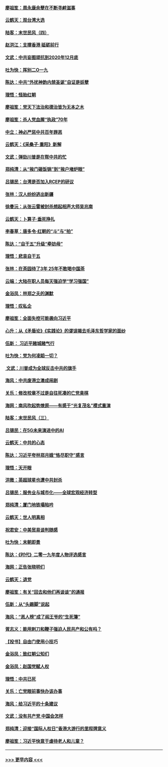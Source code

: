 #### [廖祖笙：周永康余孽在不断寻衅滋事](../pages/nsc993/n11751013.md?t=12291234) 
#### [云鹤天：观台湾大选](../pages/nsc993/n11751007.md?t=12291234) 
#### [陆客：末世民风（四）](../pages/nsc993/n11749203.md?t=12291234) 
#### [赵洪江：支撑香港 砥砺前行](../pages/nsc993/n11748482.md?t=12291234) 
#### [文武：中共妄图顽抗到2020年12月底](../pages/nsc993/n11748446.md?t=12291234) 
#### [吐为快：挥别二O一九](../pages/nsc993/n11748411.md?t=12291234) 
#### [陈达：中共“外扰神韵内禁圣诞”自证是妖孽](../pages/nsc993/n11748226.md?t=12291234) 
#### [理悟：怪胎红朝](../pages/nsc993/n11748206.md?t=12291234) 
#### [廖祖笙：党天下法治和德治皆为无本之木](../pages/nsc993/n11748135.md?t=12291234) 
#### [廖祖笙：杀人党血腥“执政”70年](../pages/nsc993/n11745144.md?t=12291234) 
#### [中立：神必严惩中共百年罪恶](../pages/nsc993/n11744970.md?t=12291234) 
#### [云鹤天：《采桑子‧重阳》新解](../pages/nsc993/n11744948.md?t=12291234) 
#### [文武：弹劾川普是在帮中共的忙](../pages/nsc993/n11744758.md?t=12291234) 
#### [郑纯清：从“挨门砸饭锅”到“挨户堵炉眼”](../pages/nsc993/n11744745.md?t=12291234) 
#### [吕锡民：台湾是否加入RCEP的研议](../pages/nsc993/n11744701.md?t=12291234) 
#### [张林：汉人纷纷逃出新疆](../pages/nsc993/n11743530.md?t=12291234) 
#### [徐曼沅：从张云雷被封杀想起相声大师吴兆南](../pages/nsc993/n11741816.md?t=12291234) 
#### [云鹤天：卜算子‧垂死挣扎](../pages/nsc993/n11739956.md?t=12291234) 
#### [李春草：唐多令‧红朝的“斗”与“拍”](../pages/nsc993/n11739830.md?t=12291234) 
#### [陈达：“自干五”升级“牵妨母”](../pages/nsc993/n11739724.md?t=12291234) 
#### [理悟：悲哀自干五](../pages/nsc993/n11739547.md?t=12291234) 
#### [张林：在茶园待了3年 25年不敢喝中国茶](../pages/nsc993/n11739240.md?t=12291234) 
#### [云端：大陆在职人员每天强迫学“学习强国”](../pages/nsc993/n11738735.md?t=12291234) 
#### [金浴凤：林郑之夫的渊默](../pages/nsc993/n11737735.md?t=12291234) 
#### [理悟：叹私企](../pages/nsc993/n11737715.md?t=12291234) 
#### [廖祖笙：全面失控可能袭向习近平](../pages/nsc993/n11737704.md?t=12291234) 
#### [心升：从《矛盾论》《实践论》的谬误揭去毛泽东哲学家的面纱](../pages/nsc993/n11736962.md?t=12291234) 
#### [伍新： 习近平赌城赌气行](../pages/nsc993/n11736929.md?t=12291234) 
#### [吐为快：党为何凌蹈一切？](../pages/nsc993/n11736915.md?t=12291234) 
#### [ 文武：川普成为全球反击中共的旗手](../pages/nsc993/n11736882.md?t=12291234) 
#### [海风：中共废港立澳成闹剧](../pages/nsc993/n11735857.md?t=12291234) 
#### [关乐：修改校章不过是自往死凑的亡党臭棋](../pages/nsc993/n11735097.md?t=12291234) 
#### [海网：南风吹起势燎原——有感于“光复茂名”模式重演](../pages/nsc993/n11732308.md?t=12291234) 
#### [陆客：末世民风（三）](../pages/nsc993/n11732211.md?t=12291234) 
#### [吕锡民：在5G未来演进中的AI](../pages/nsc993/n11730010.md?t=12291234) 
#### [云鹤天：中共的心态](../pages/nsc993/n11729906.md?t=12291234) 
#### [陈达：习近平夸林郑月娥“恪尽职守”感言](../pages/nsc993/n11729881.md?t=12291234) 
#### [理悟：天开眼](../pages/nsc993/n11729699.md?t=12291234) 
#### [洪微：英超球星也遭中共封杀](../pages/nsc993/n11727243.md?t=12291234) 
#### [吕锡民：服务业与城市化——全球宏观经济转型](../pages/nsc993/n11725845.md?t=12291234) 
#### [郑纯清：厦门地铁塌陷吟](../pages/nsc993/n11725813.md?t=12291234) 
#### [云鹤天：世人明真相](../pages/nsc993/n11725621.md?t=12291234) 
#### [祝君安：中美贸易谈判随感](../pages/nsc993/n11725609.md?t=12291234) 
#### [吐为快：末朝即景](../pages/nsc993/n11723365.md?t=12291234) 
#### [陈达：《时代》二零一九年度人物评选感言](../pages/nsc993/n11723337.md?t=12291234) 
#### [海网：正告张晓明们](../pages/nsc993/n11723228.md?t=12291234) 
#### [云鹤天：退党](../pages/nsc993/n11723056.md?t=12291234) 
#### [廖祖笙：有关“回去和他们再谈谈”的通报](../pages/nsc993/n11722442.md?t=12291234) 
#### [伍新：从“头踢脚”说起](../pages/nsc993/n11722429.md?t=12291234) 
#### [海风：“恶人榜”成了阎王爷的“生死簿”](../pages/nsc993/n11722272.md?t=12291234) 
#### [胥志义：能用剌刀和鞭子强迫人民共产和公有吗？](../pages/nsc993/n11720569.md?t=12291234) 
#### [【投书】自由门使用小技巧](../pages/nsc993/n11720180.md?t=12291234) 
#### [金浴凤：致红朝公知们](../pages/nsc993/n11720563.md?t=12291234) 
#### [金浴凤：赵国党赋人权](../pages/nsc993/n11720533.md?t=12291234) 
#### [理悟：中共已死](../pages/nsc993/n11720233.md?t=12291234) 
#### [关乐：亡党眼前事快办该办事](../pages/nsc993/n11719160.md?t=12291234) 
#### [海风：给习近平的十条建议](../pages/nsc993/n11717616.md?t=12291234) 
#### [文武：没有共产党 中国会怎样](../pages/nsc993/n11717584.md?t=12291234) 
#### [郑纯清：迎接“国际人权日”香港大游行的里程牌意义](../pages/nsc993/n11717417.md?t=12291234) 
#### [廖祖笙：习近平快意于虐待老人和儿童？](../pages/nsc993/n11715313.md?t=12291234) 

----
#### [ >>> 更早内容 <<< ](../indexes/nsc993-earlier.md)
